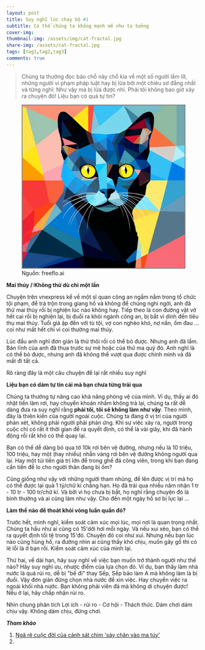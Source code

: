 ```yaml
---
layout: post
title: Suy nghĩ lúc chạy bộ #1
subtitle: Có thể chúng ta không mạnh mẽ như ta tưởng
cover-img: 
thumbnail-img: /assets/img/cat-fractal.jpg
share-img: /assets/cat-fractal.jpg
tags: [tag1,tag2,tag3]
comments: true
---
```


> Chúng ta thường đọc báo chỗ này chỗ kia về một số người lầm lỡ, những người vi phạm pháp luật hay bị lừa bởi một chiêu sơ đẳng nhất và từng nghĩ: Như vậy mà bị lừa được nhỉ. Phải tôi không bao giờ xảy ra chuyện đó! Liệu bạn có quá tự tin?
 
<figure>
<img src="/assets/img/cat-fractal.jpg" alt="Có thể chúng ta không mạnh mẽ như ta tưởng" style="border: 2px solid  gray;">
<figcaption>Nguồn: freeflo.ai
</figcaption>
</figure>

**Mai thúy /:Không thử dù chỉ một lần**

Chuyện trên vnexpress kể về một sĩ quan công an ngầm nằm trong tổ chức tội phạm, để trà trộn trong giang hồ và không để chúng nghi ngời, anh đã thử mai thúy rồi bị nghiện lúc nào không hay. Tiếp theo là con đường vật vờ hết cai rồi bị nghiện lại, bị đuổi ra khỏi ngành công an, bị bắt vì dính đến tiêu thụ mai thúy. Tuổi già ập đến với tù tội, vợ con nghèo khó, nợ nần, ốm đau ... coi như mất hết chỉ vì coi thường mai thúy. 

Lúc đầu anh nghĩ đơn giản là thử thôi rồi có thể bỏ được. Nhưng anh đã lầm. Bản lĩnh của anh đã thua trước sự mê hoặc của thứ ma quỷ đó. Anh nghĩ là có thể bỏ được, nhưng anh đã không thể vượt qua được chính mình và đã mất đi tất cả. 

Rõ ràng đây là một câu chuyện để lại rất nhiều suy nghĩ

**Liệu bạn có dám tự tin cái mà bạn chưa từng trải qua**

Chúng ta thường tự nâng cao khả năng phòng vệ của mình. Ví dụ, thấy ai đó nhặt tiền làm rơi, hay chuyển khoản nhầm không trả lại, chúng ta rất dễ dàng đưa ra suy nghĩ rằng __phải tôi, tôi sẽ không làm như vậy__. Theo mình, đây là thiên kiến của người ngoài cuộc. Chúng ta đang ở vị trí của người phán xét, không phải người phải phản ứng. Khi sự việc xảy ra, người trong cuộc chỉ có rất ít thời gian để ra quyết định, có thể là vài giây, khi đã hành động rồi rất khó có thể quay lại. 

Bạn có thể dễ dàng bỏ qua tờ 10k rơi bên vệ đường, nhưng nếu là 10 triệu, 100 triệu, hay một (hay nhiều) nhẫn vàng rơi bên vệ đường không người qua lại. Hay một túi tiền giá trị lớn để trong ghế đá công viên, trong khi bạn đang cần tiền để lo cho người thân đang bị ốm? 

Cũng giống như vậy với những người tham nhũng, để lên được vị trí mà họ có thể được lại quả 1 tỷ/chữ kí chẳng hạn. Họ đã trải qua nhiều năm nhận 1 tr - 10 tr - 100 tr/chữ kí. Và bởi vì họ chưa bị bắt, họ nghĩ rằng chuyện đó là bình thường và ai cũng làm như vậy. Cho đến một ngày hồ sơ bị lục lại ... 

**Làm thế nào để thoát khỏi vòng luẩn quẩn đó?**

Trước hết, mình nghĩ, kiểm soát cảm xúc mọi lúc, mọi nơi là quan trọng nhất. Chúng ta hầu như ai cũng có 15'dởi hơi mỗi ngày. Và nếu xui xẻo, bạn có thể ra quyết định tồi tệ trong 15'đó. Chuyện đó coi như xui. Nhưng nếu bạn lúc nào cũng hùng hổ, ra đường nhìn ai cũng thấy khó chịu, muốn gây gổ thì có lẽ lỗi là ở bạn rồi. Kiểm soát cảm xúc của mình lại.

Thứ hai, về dài hạn, hãy suy nghĩ về việc bạn muốn trở thành người như thế nào? Hãy suy nghĩ ưu, nhược điểm của lựa chọn đó. Ví dụ, bạn thấy làm nhà nước là quá rủi ro, dễ bị "bế đi" thay Sếp, Sếp bảo làm A mà không làm là bị đuổi. Vậy đơn giản đừng chọn nhà nước để xin việc. Hay chuyển việc ra ngoài khối nhà nước. Bạn không phải viên đá mà không di chuyện được! Nếu ở lại, hãy chấp nhận rủi ro. 

Nhìn chung phân tích Lợi ích - rủi ro - Cơ hội - Thách thức. Dám chơi dám chịu vậy. Không dám chịu, đừng chơi.

***Tham khảo***

1. [Ngã rẽ cuộc đời của cảnh sát chìm 'sảy chân vào ma túy'](https://vnexpress.net/nga-re-cuoc-doi-cua-canh-sat-chim-say-chan-vao-ma-tuy-4716877.html)
2. []()